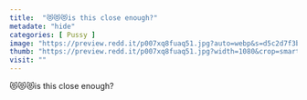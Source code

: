 ```yaml
---
title:  "😻😻😻is this close enough?"
metadate: "hide"
categories: [ Pussy ]
image: "https://preview.redd.it/p007xq8fuaq51.jpg?auto=webp&s=d5c2d7f3b6f911c02efa2ca1800e91e5cfad1fcb"
thumb: "https://preview.redd.it/p007xq8fuaq51.jpg?width=1080&crop=smart&auto=webp&s=8e20e921aee9aa9a6b684e44d530f8d8ce75cb44"
visit: ""
---
```

😻😻😻is this close enough?
